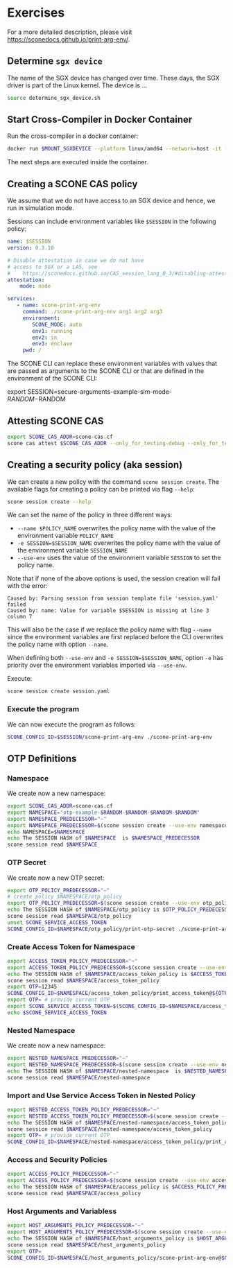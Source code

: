 # Exercises

For a more detailed description, please visit <https://sconedocs.github.io/print-arg-env/>.

## Determine `sgx device`

The name of the SGX device has changed over time. These days, the SGX driver is part of the Linux kernel. The device is ...

```bash
source determine_sgx_device.sh
```

## Start Cross-Compiler in Docker Container

Run the cross-compiler in a docker container:

```bash
docker run $MOUNT_SGXDEVICE --platform linux/amd64 --network=host -it -v `pwd`:/work registry.scontain.com/sconecuratedimages/crosscompilers bash
```

The next steps are executed inside the container.

## Creating a SCONE CAS policy

We assume that we do not have access to an SGX device and hence, we run in simulation mode.

Sessions can include environment variables like `$SESSION` in the following policy:

```yaml
name: $SESSION
version: 0.3.10

# Disable attestation in case we do not have
# access to SGX or a LAS, see
#    https://sconedocs.github.io/CAS_session_lang_0_3/#disabling-attestation
attestation:
    mode: node

services:
   - name: scone-print-arg-env
     command: ./scone-print-arg-env arg1 arg2 arg3
     environment:
        SCONE_MODE: auto
        env1: running
        env2: in
        env3: enclave
     pwd: /
```

The SCONE CLI can replace these environment variables with values that are passed as arguments
to the SCONE CLI or that are defined in the environment of the SCONE CLI:  

export SESSION=secure-arguments-example-sim-mode-$RANDOM-$RANDOM

## Attesting SCONE CAS

```bash
export SCONE_CAS_ADDR=scone-cas.cf
scone cas attest $SCONE_CAS_ADDR --only_for_testing-debug --only_for_testing-ignore-signer --only_for_testing-trust-any --accept-configuration-needed --accept-sw-hardening-needed --accept-group-out-of-date
```

## Creating a security policy (aka session)

We can create a new policy with the command `scone session create`. The available flags for creating a policy can be printed via flag `--help`:

```bash
scone session create --help
```

We can set the name of the policy in three different ways:

- `--name $POLICY_NAME` overwrites the policy name with the value of the environment variable `POLICY_NAME`
- `-e SESSION=$SESSION_NAME` overwrites the policy name with the value of the environment variable `SESSION_NAME`
- `--use-env` uses the value of the environment variable `SESSION` to set the policy name.

Note that if none of the above options is used, the session creation will fail with the error:

```text
Caused by: Parsing session from session template file 'session.yaml' failed
Caused by: name: Value for variable $SESSION is missing at line 3 column 7
```

This will also be the case if we replace the policy name with flag `--name` since the environment variables are first replaced before the CLI overwrites the policy name with option `--name`.

When defining both `--use-env` and `-e SESSION=$SESSION_NAME`, option `-e` has priority over the environment variables imported via `--use-env`.

Execute:

```bash
scone session create session.yaml
```

### Execute the program

We can now execute the program as follows:

```bash
SCONE_CONFIG_ID=$SESSION/scone-print-arg-env ./scone-print-arg-env
```

## OTP Definitions

### Namespace

We create now a new namespace:

```bash
export SCONE_CAS_ADDR=scone-cas.cf
export NAMESPACE="otp-example-$RANDOM-$RANDOM-$RANDOM-$RANDOM"
export NAMESPACE_PREDECESSOR="~"
export NAMESPACE_PREDECESSOR=$(scone session create --use-env namespace.yaml)
echo NAMESPACE=$NAMESPACE
echo The SESSION HASH of $NAMESPACE  is $NAMESPACE_PREDECESSOR
scone session read $NAMESPACE
```

### OTP Secret

We create now a new OTP secret:

```bash
export OTP_POLICY_PREDECESSOR="~"
# create policy $NAMESPACE/otp_policy
export OTP_POLICY_PREDECESSOR=$(scone session create --use-env otp_policy.yaml)
echo The SESSION HASH of $NAMESPACE/otp_policy is $OTP_POLICY_PREDECESSOR
scone session read $NAMESPACE/otp_policy
unset SCONE_SERVICE_ACCESS_TOKEN
SCONE_CONFIG_ID=$NAMESPACE/otp_policy/print-otp-secret ./scone-print-arg-env
```

### Create Access Token for Namespace


```bash
export ACCESS_TOKEN_POLICY_PREDECESSOR="~"
export ACCESS_TOKEN_POLICY_PREDECESSOR=$(scone session create --use-env access_token_policy.yaml)
echo The SESSION HASH of $NAMESPACE/access_token_policy is $ACCESS_TOKEN_POLICY_PREDECESSOR
scone session read $NAMESPACE/access_token_policy
export OTP=12345
SCONE_CONFIG_ID=$NAMESPACE/access_token_policy/print_access_token@${OTP} ./print-access-token
export OTP= # provide current OTP
export SCONE_SERVICE_ACCESS_TOKEN=$(SCONE_CONFIG_ID=$NAMESPACE/access_token_policy/print_access_token@${OTP} ./print-access-token)
echo $SCONE_SERVICE_ACCESS_TOKEN
```


### Nested Namespace

We create now a new namespace:

```bash
export NESTED_NAMESPACE_PREDECESSOR="~"
export NESTED_NAMESPACE_PREDECESSOR=$(scone session create --use-env nested_namespace.yaml)
echo The SESSION HASH of $NAMESPACE/nested-namespace  is $NESTED_NAMESPACE_PREDECESSOR
scone session read $NAMESPACE/nested-namespace
```

### Import and Use Service Access Token in Nested Policy

```bash
export NESTED_ACCESS_TOKEN_POLICY_PREDECESSOR="~"
export NESTED_ACCESS_TOKEN_POLICY_PREDECESSOR=$(scone session create --use-env nested_access_token_policy.yaml)
echo The SESSION HASH of $NAMESPACE/nested-namespace/access_token_policy is $NESTED_ACCESS_TOKEN_POLICY_PREDECESSOR
scone session read $NAMESPACE/nested-namespace/access_token_policy
export OTP= # provide current OTP
SCONE_CONFIG_ID=$NAMESPACE/nested-namespace/access_token_policy/print_access_token@${OTP} ./print-access-token
```

### Access and Security Policies

```bash
export ACCESS_POLICY_PREDECESSOR="~"
export ACCESS_POLICY_PREDECESSOR=$(scone session create --use-env access_policy.yaml)
echo The SESSION HASH of $NAMESPACE/access_policy is $ACCESS_POLICY_PREDECESSOR
scone session read $NAMESPACE/access_policy
```

### Host Arguments and Variabless

```bash
export HOST_ARGUMENTS_POLICY_PREDECESSOR="~"
export HOST_ARGUMENTS_POLICY_PREDECESSOR=$(scone session create --use-env host_arguments_policy.yaml)
echo The SESSION HASH of $NAMESPACE/host_arguments_policy is $HOST_ARGUMENTS_POLICY_PREDECESSOR
scone session read $NAMESPACE/host_arguments_policy
export OTP=
SCONE_CONFIG_ID=$NAMESPACE/host_arguments_policy/scone-print-arg-env@$OTP ./scone-print-arg-env first last 1234567
```
